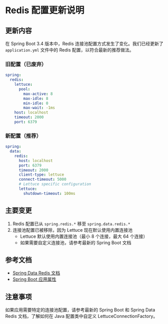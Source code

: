 # Redis 配置更新说明

## 更新内容

在 Spring Boot 3.4 版本中，Redis 连接池配置方式发生了变化。我们已经更新了 `application.yml` 文件中的 Redis 配置，以符合最新的推荐做法。

### 旧配置（已废弃）

```yaml
spring:
  redis:
    lettuce:
      pool:
        max-active: 8
        max-idle: 8
        min-idle: 0
        max-wait: -1ms
    host: localhost
    timeout: 2000
    port: 6379
```

### 新配置（推荐）

```yaml
spring:
  data:
    redis:
      host: localhost
      port: 6379
      timeout: 2000
      client-type: lettuce
      connect-timeout: 5000
      # Lettuce specific configuration
      lettuce:
        shutdown-timeout: 100ms
```

## 主要变更

1. Redis 配置已从 `spring.redis.*` 移至 `spring.data.redis.*`
2. 连接池配置已被移除，因为 Lettuce 现在默认使用内置连接池
   - Lettuce 默认使用内置连接池（最小 8 个连接，最大 64 个连接）
   - 如果需要自定义连接池，请参考最新的 Spring Boot 文档

## 参考文档

- [Spring Data Redis 文档](https://docs.spring.io/spring-data/redis/reference/redis/drivers.html)
- [Spring Boot 应用属性](https://docs.spring.io/spring-boot/appendix/application-properties/index.html)

## 注意事项

如果应用需要特定的连接池配置，请参考最新的 Spring Boot 和 Spring Data Redis 文档，了解如何在 Java 配置类中自定义 LettuceConnectionFactory。
